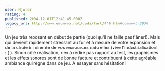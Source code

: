 ```yaml
---
user: Njordr
rating: 4
published: 2004-12-01T12:41:45.000Z
legacy_url: http://www.emunova.net/veda/test/446.htm#comment-2036
---
```

Un jeu très reposant en début de partie (quoi qu'il ne faille pas flâner!). Mais qui devient rapidement stressant au fur et à mesure de votre expansion et de la chute imminente de vos ressources naturelles (vive l'industrialisation! :.( ). Sinon côté réalisation, rien à redire pas rapport au test, les graphismes et les effets sonores sont de bonne facture et contribuent à cette agréable ambiance qui règne dans ce jeu.
A essayer sans hésitation!